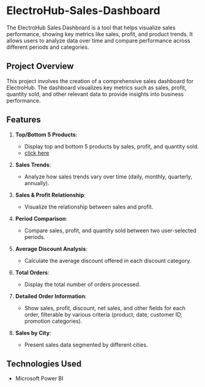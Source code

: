 # ElectroHub-Sales-Dashboard
The ElectroHub Sales Dashboard is a tool that helps visualize sales performance, showing key metrics like sales, profit, and product trends. It allows users to analyze data over time and compare performance across different periods and categories.

## Project Overview
This project involves the creation of a comprehensive sales dashboard for ElectroHub. The dashboard visualizes key metrics such as sales, profit, quantity sold, and other relevant data to provide insights into business performance.

## Features
1. **Top/Bottom 5 Products**:
   - Display top and bottom 5 products by sales, profit, and quantity sold.
   - [click here]([https://your-link.com](https://github.com/rahul-nagaura/ElectroHub-Sales-Dashboard/blob/main/Images/Image%201.png))

   
2. **Sales Trends**:
   - Analyze how sales trends vary over time (daily, monthly, quarterly, annually).

3. **Sales & Profit Relationship**:
   - Visualize the relationship between sales and profit.

4. **Period Comparison**:
   - Compare sales, profit, and quantity sold between two user-selected periods.

5. **Average Discount Analysis**:
   - Calculate the average discount offered in each discount category.

6. **Total Orders**:
   - Display the total number of orders processed.

7. **Detailed Order Information**:
   - Show sales, profit, discount, net sales, and other fields for each order, filterable by various criteria (product, date, customer ID, promotion categories).

8. **Sales by City**:
   - Present sales data segmented by different cities.

## Technologies Used
- Microsoft Power BI

